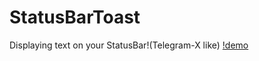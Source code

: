 StatusBarToast
==============

Displaying text on your StatusBar!(Telegram-X like)
[!demo](demo/demo.gif)
